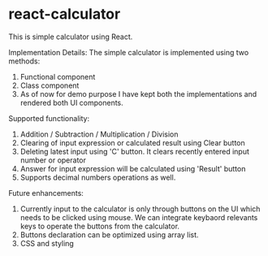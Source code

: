 # react-calculator

This is simple calculator using React.

Implementation Details:
The simple calculator is implemented using two methods:
1. Functional component
2. Class component
3. As of now for demo purpose I have kept both the implementations and rendered both UI components.

Supported functionality:
1. Addition / Subtraction / Multiplication / Division
2. Clearing of input expression or calculated result using Clear button
3. Deleting latest input using 'C' button. It clears recently entered input number or operator
4. Answer for input expression will be calculated using 'Result' button
5. Supports decimal numbers operations as well.

Future enhancements:
1. Currently input to the calculator is only through buttons on the UI which needs to be clicked using mouse. We can integrate keybaord relevants keys to operate the buttons from the calculator.
2. Buttons declaration can be optimized using array list.
3. CSS and styling
 
